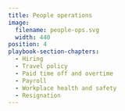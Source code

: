 ```yaml
---
title: People operations
image:
  filename: people-ops.svg
  width: 440
position: 4
playbook-section-chapters:
  - Hiring
  - Travel policy
  - Paid time off and overtime
  - Payroll
  - Workplace health and safety
  - Resignation
---
```

